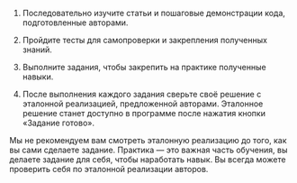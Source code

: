 1. Последовательно изучите статьи и пошаговые демонстрации кода, подготовленные авторами.

2. Пройдите тесты для самопроверки и закрепления полученных знаний.

3. Выполните задания, чтобы закрепить на практике полученные навыки.

4. После выполнения каждого задания сверьте своё решение с эталонной реализацией, предложенной авторами. Эталонное решение станет доступно в программе после нажатия кнопки «Задание готово».

Мы не рекомендуем вам смотреть эталонную реализацию до того, как вы сами сделаете задание. Практика — это важная часть обучения, вы делаете задание для себя, чтобы наработать навык. Вы всегда можете проверить себя по эталонной реализации авторов.
